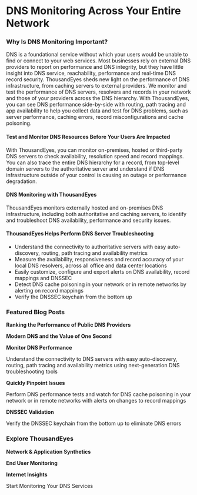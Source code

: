 # DNS Monitoring Across Your Entire Network

### Why Is DNS Monitoring Important?

DNS is a foundational service without which your users would be unable to find or connect to your web services. Most businesses rely on external DNS providers to report on performance and DNS integrity, but they have little insight into DNS service, reachability, performance and real-time DNS record security. ThousandEyes sheds new light on the performance of DNS infrastructure, from caching servers to external providers. We monitor and test the performance of DNS servers, resolvers and records in your network and those of your providers across the DNS hierarchy. With ThousandEyes, you can see DNS performance side-by-side with routing, path tracing and app availability to help you collect data and test for DNS problems, such as server performance, caching errors, record misconfigurations and cache poisoning.

#### Test and Monitor DNS Resources Before Your Users Are Impacted

With ThousandEyes, you can monitor on-premises, hosted or third-party DNS servers to check availability, resolution speed and record mappings. You can also trace the entire DNS hierarchy for a record, from top-level domain servers to the authoritative server and understand if DNS infrastructure outside of your control is causing an outage or performance degradation.

#### DNS Monitoring with ThousandEyes

ThousandEyes monitors externally hosted and on-premises DNS infrastructure, including both authoritative and caching servers, to identify and troubleshoot DNS availability, performance and security issues.

#### ThousandEyes Helps Perform DNS Server Troubleshooting

* Understand the connectivity to authoritative servers with easy auto-discovery, routing, path tracing and availability metrics
* Measure the availability, responsiveness and record accuracy of your local DNS resolvers, across all office and data center locations
* Easily customize, configure and export alerts on DNS availability, record mappings and DNSSEC
* Detect DNS cache poisoning in your network or in remote networks by alerting on record mappings
* Verify the DNSSEC keychain from the bottom up

### Featured Blog Posts

**Ranking the Performance of Public DNS Providers**

**Modern DNS and the Value of One Second**

**Monitor DNS Performance**

Understand the connectivity to DNS servers with easy auto-discovery, routing, path tracing and availability metrics using next-generation DNS troubleshooting tools

**Quickly Pinpoint Issues**

Perform DNS performance tests and watch for DNS cache poisoning in your network or in remote networks with alerts on changes to record mappings

**DNSSEC Validation**

Verify the DNSSEC keychain from the bottom up to eliminate DNS errors

### &#x20;Explore ThousandEyes

**Network & Application Synthetics**

**End User Monitoring**

**Internet Insights**

Start Monitoring Your DNS Services
